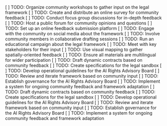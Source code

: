 [ ] TODO: Organize community workshops to gather input on the legal framework
[ ] TODO: Create and distribute an online survey for community feedback
[ ] TODO: Conduct focus group discussions for in-depth feedback
[ ] TODO: Host a public forum for community opinions and questions
[ ] TODO: Set up an online feedback submission platform
[ ] TODO: Engage with the community on social media about the framework
[ ] TODO: Involve community members in collaborative drafting sessions
[ ] TODO: Run an educational campaign about the legal framework
[ ] TODO: Meet with key stakeholders for their input
[ ] TODO: Use visual mapping to gather spatially-oriented feedback
[ ] TODO: Ensure all materials are multilingual for wider participation
[ ] TODO: Draft dynamic contracts based on community feedback
[ ] TODO: Create specifications for the legal sandbox
[ ] TODO: Develop operational guidelines for the AI Rights Advisory Board
[ ] TODO: Review and iterate framework based on community input
[ ] TODO: Establish governance for the AI Rights Advisory Board
[ ] TODO: Implement a system for ongoing community feedback and framework adaptation
[ ] TODO: Draft dynamic contracts based on community feedback
[ ] TODO: Create specifications for the legal sandbox
[ ] TODO: Develop operational guidelines for the AI Rights Advisory Board
[ ] TODO: Review and iterate framework based on community input
[ ] TODO: Establish governance for the AI Rights Advisory Board
[ ] TODO: Implement a system for ongoing community feedback and framework adaptation